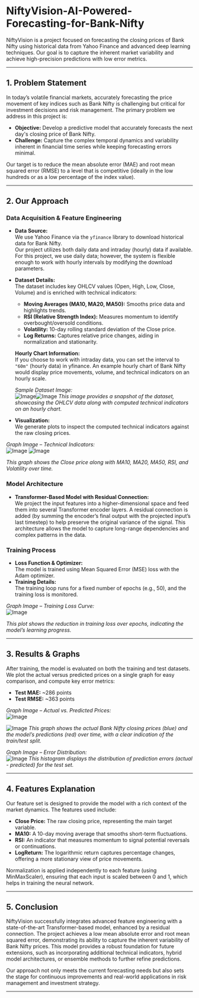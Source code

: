 # NiftyVision-AI-Powered-Forecasting-for-Bank-Nifty

NiftyVision is a project focused on forecasting the closing prices of Bank Nifty using historical data from Yahoo Finance and advanced deep learning techniques. Our goal is to capture the inherent market variability and achieve high-precision predictions with low error metrics.

---

## 1. Problem Statement

In today’s volatile financial markets, accurately forecasting the price movement of key indices such as Bank Nifty is challenging but critical for investment decisions and risk management. The primary problem we address in this project is:

- **Objective:** Develop a predictive model that accurately forecasts the next day's closing price of Bank Nifty.
- **Challenge:** Capture the complex temporal dynamics and variability inherent in financial time series while keeping forecasting errors minimal.

Our target is to reduce the mean absolute error (MAE) and root mean squared error (RMSE) to a level that is competitive (ideally in the low hundreds or as a low percentage of the index value).

---

## 2. Our Approach

### Data Acquisition & Feature Engineering
- **Data Source:**  
  We use Yahoo Finance via the `yfinance` library to download historical data for Bank Nifty.  
  Our project utilizes both daily data and intraday (hourly) data if available. For this project, we use daily data; however, the system is flexible enough to work with hourly intervals by modifying the download parameters.

- **Dataset Details:**  
  The dataset includes key OHLCV values (Open, High, Low, Close, Volume) and is enriched with technical indicators:
  - **Moving Averages (MA10, MA20, MA50):** Smooths price data and highlights trends.
  - **RSI (Relative Strength Index):** Measures momentum to identify overbought/oversold conditions.
  - **Volatility:** 10-day rolling standard deviation of the Close price.
  - **Log Returns:** Captures relative price changes, aiding in normalization and stationarity.
  
  **Hourly Chart Information:**  
  If you choose to work with intraday data, you can set the interval to `"60m"` (hourly data) in yfinance. An example hourly chart of Bank Nifty would display price movements, volume, and technical indicators on an hourly scale.
  
  *Sample Dataset Image:*  
  ![Image](https://github.com/user-attachments/assets/faa50780-2c06-4787-a284-57d898a9b3e0)![Image](https://github.com/user-attachments/assets/fc76552f-5078-481a-854e-58992ad08531)
  _This image provides a snapshot of the dataset, showcasing the OHLCV data along with computed technical indicators on an hourly chart._

- **Visualization:**  
  We generate plots to inspect the computed technical indicators against the raw closing prices.
  
*Graph Image – Technical Indicators:*  
![Image](https://github.com/user-attachments/assets/ca67c81d-7ca2-4a2a-b381-72e38defda34)
![Image](https://github.com/user-attachments/assets/e74e387d-b623-4417-b465-8c95e1eaa6e2)

_This graph shows the Close price along with MA10, MA20, MA50, RSI, and Volatility over time._

### Model Architecture
- **Transformer-Based Model with Residual Connection:**  
  We project the input features into a higher-dimensional space and feed them into several Transformer encoder layers. A residual connection is added (by summing the encoder’s final output with the projected input’s last timestep) to help preserve the original variance of the signal. This architecture allows the model to capture long-range dependencies and complex patterns in the data.
  
### Training Process
- **Loss Function & Optimizer:**  
  The model is trained using Mean Squared Error (MSE) loss with the Adam optimizer.
- **Training Details:**  
  The training loop runs for a fixed number of epochs (e.g., 50), and the training loss is monitored.
  
*Graph Image – Training Loss Curve:*  
![Image](https://github.com/user-attachments/assets/c787515a-2c70-48b1-a617-2226dedde2bc)

_This plot shows the reduction in training loss over epochs, indicating the model’s learning progress._

---

## 3. Results & Graphs

After training, the model is evaluated on both the training and test datasets. We plot the actual versus predicted prices on a single graph for easy comparison, and compute key error metrics:

- **Test MAE:** ~286 points  
- **Test RMSE:** ~363 points

*Graph Image – Actual vs. Predicted Prices:*  
![Image](https://github.com/user-attachments/assets/818579de-9578-4b79-89ab-e19a752b9305)

![Image](https://github.com/user-attachments/assets/7b67aed5-36d3-48dd-8cd8-0be81382f913) 
_This graph shows the actual Bank Nifty closing prices (blue) and the model’s predictions (red) over time, with a clear indication of the train/test split._

*Graph Image – Error Distribution:*  
![Image](https://github.com/user-attachments/assets/86a0a019-7a9b-4b29-900c-07a869be7604)
_This histogram displays the distribution of prediction errors (actual - predicted) for the test set._

---

## 4. Features Explanation

Our feature set is designed to provide the model with a rich context of the market dynamics. The features used include:

- **Close Price:** The raw closing price, representing the main target variable.
- **MA10:** A 10-day moving average that smooths short-term fluctuations.
- **RSI:** An indicator that measures momentum to signal potential reversals or continuations.
- **LogReturn:** The logarithmic return captures percentage changes, offering a more stationary view of price movements.

Normalization is applied independently to each feature (using MinMaxScaler), ensuring that each input is scaled between 0 and 1, which helps in training the neural network.

---

## 5. Conclusion

NiftyVision successfully integrates advanced feature engineering with a state-of-the-art Transformer-based model, enhanced by a residual connection. The project achieves a low mean absolute error and root mean squared error, demonstrating its ability to capture the inherent variability of Bank Nifty prices. This model provides a robust foundation for future extensions, such as incorporating additional technical indicators, hybrid model architectures, or ensemble methods to further refine predictions.

Our approach not only meets the current forecasting needs but also sets the stage for continuous improvements and real-world applications in risk management and investment strategy.

---

